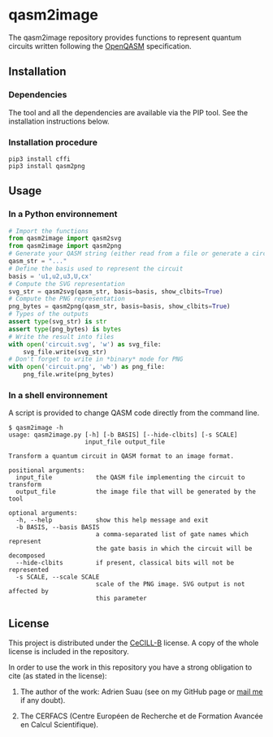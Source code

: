 # qasm2image

The qasm2image repository provides functions to represent quantum circuits written following the [OpenQASM](https://github.com/QISKit/qiskit-openqasm) specification.

## Installation

### Dependencies

The tool and all the dependencies are available via the PIP tool. See the installation instructions below.

### Installation procedure

```shell
pip3 install cffi
pip3 install qasm2png
```

## Usage

### In a Python environnement

```python
# Import the functions
from qasm2image import qasm2svg
from qasm2image import qasm2png
# Generate your QASM string (either read from a file or generate a circuit and ask for its QASM).
qasm_str = "..."
# Define the basis used to represent the circuit
basis = 'u1,u2,u3,U,cx'
# Compute the SVG representation
svg_str = qasm2svg(qasm_str, basis=basis, show_clbits=True)
# Compute the PNG representation
png_bytes = qasm2png(qasm_str, basis=basis, show_clbits=True)
# Types of the outputs
assert type(svg_str) is str
assert type(png_bytes) is bytes
# Write the result into files
with open('circuit.svg', 'w') as svg_file:
    svg_file.write(svg_str)
# Don't forget to write in *binary* mode for PNG
with open('circuit.png', 'wb') as png_file:
    png_file.write(png_bytes)
```

### In a shell environnement

A script is provided to change QASM code directly from the command line.

```shell
$ qasm2image -h
usage: qasm2image.py [-h] [-b BASIS] [--hide-clbits] [-s SCALE]
                     input_file output_file

Transform a quantum circuit in QASM format to an image format.

positional arguments:
  input_file            the QASM file implementing the circuit to transform
  output_file           the image file that will be generated by the tool

optional arguments:
  -h, --help            show this help message and exit
  -b BASIS, --basis BASIS
                        a comma-separated list of gate names which represent
                        the gate basis in which the circuit will be decomposed
  --hide-clbits         if present, classical bits will not be represented
  -s SCALE, --scale SCALE
                        scale of the PNG image. SVG output is not affected by
                        this parameter
```

## License

This project is distributed under the [CeCILL-B](http://www.cecill.info/licences/Licence_CeCILL-B_V1-en.html) license. A copy of the whole license is included
in the repository.

In order to use the work in this repository you have a strong obligation to cite (as stated in the license):

 1. The author of the work: Adrien Suau (see on my GitHub page or [mail me](mailto:adrien.suau@grenoble-inp.org) if any doubt).

 2. The CERFACS (Centre Européen de Recherche et de Formation Avancée en Calcul Scientifique).
